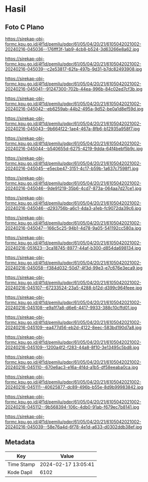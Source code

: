 # Hasil

## Foto C Plano

https://sirekap-obj-formc.kpu.go.id/4f1d/pemilu/pdpr/61/05/04/20/21/6105042021002-20240216-045036--176fff3f-1ab9-4cb8-b524-3d63266e8a62.jpg

https://sirekap-obj-formc.kpu.go.id/4f1d/pemilu/pdpr/61/05/04/20/21/6105042021002-20240216-045039--c2e53817-62fa-497b-9d31-b7dc82493908.jpg

https://sirekap-obj-formc.kpu.go.id/4f1d/pemilu/pdpr/61/05/04/20/21/6105042021002-20240216-045041--91247300-702b-44ea-996b-84c02ed7cf3b.jpg

https://sirekap-obj-formc.kpu.go.id/4f1d/pemilu/pdpr/61/05/04/20/21/6105042021002-20240216-045042--eb6259ab-44b2-495a-9d52-be0a1d8ef59d.jpg

https://sirekap-obj-formc.kpu.go.id/4f1d/pemilu/pdpr/61/05/04/20/21/6105042021002-20240216-045043--9b664f22-1ae4-467a-8fb6-b12935a958f7.jpg

https://sirekap-obj-formc.kpu.go.id/4f1d/pemilu/pdpr/61/05/04/20/21/6105042021002-20240216-045044--b540655d-6275-4219-9dda-64f4bebf5b9c.jpg

https://sirekap-obj-formc.kpu.go.id/4f1d/pemilu/pdpr/61/05/04/20/21/6105042021002-20240216-045045--e5ecbe47-3151-4c17-b59b-1a637c7598f1.jpg

https://sirekap-obj-formc.kpu.go.id/4f1d/pemilu/pdpr/61/05/04/20/21/6105042021002-20240216-045046--9de91219-35b6-4cd7-873a-064aa7d27ce1.jpg

https://sirekap-obj-formc.kpu.go.id/4f1d/pemilu/pdpr/61/05/04/20/21/6105042021002-20240216-045046--d293756b-a6c1-4da3-a1eb-fc9072da39c6.jpg

https://sirekap-obj-formc.kpu.go.id/4f1d/pemilu/pdpr/61/05/04/20/21/6105042021002-20240216-045047--166c5c25-94b1-4d78-9a05-541192cc580a.jpg

https://sirekap-obj-formc.kpu.go.id/4f1d/pemilu/pdpr/61/05/04/20/21/6105042021002-20240216-051623--3ca18745-8977-44af-b300-d854da698134.jpg

https://sirekap-obj-formc.kpu.go.id/4f1d/pemilu/pdpr/61/05/04/20/21/6105042021002-20240216-045058--f384d032-50d7-4f3d-99e3-e7c676e3eca9.jpg

https://sirekap-obj-formc.kpu.go.id/4f1d/pemilu/pdpr/61/05/04/20/21/6105042021002-20240216-045107--67233524-23a5-4288-b12d-d399c964feee.jpg

https://sirekap-obj-formc.kpu.go.id/4f1d/pemilu/pdpr/61/05/04/20/21/6105042021002-20240216-045108--e9a1f7a8-d6e6-4417-9933-388c10cffd01.jpg

https://sirekap-obj-formc.kpu.go.id/4f1d/pemilu/pdpr/61/05/04/20/21/6105042021002-20240216-045109--ea477d56-eb2d-4122-8eec-583bd190d7a8.jpg

https://sirekap-obj-formc.kpu.go.id/4f1d/pemilu/pdpr/61/05/04/20/21/6105042021002-20240216-045109--1200a4f2-f283-44a8-8f10-3e13495c5bd8.jpg

https://sirekap-obj-formc.kpu.go.id/4f1d/pemilu/pdpr/61/05/04/20/21/6105042021002-20240216-045110--670e6ac3-e16a-4f4d-a1b5-df58eeaba0ca.jpg

https://sirekap-obj-formc.kpu.go.id/4f1d/pemilu/pdpr/61/05/04/20/21/6105042021002-20240216-045111--40625877-dc89-496b-b55e-8d9b99983842.jpg

https://sirekap-obj-formc.kpu.go.id/4f1d/pemilu/pdpr/61/05/04/20/21/6105042021002-20240216-045112--9b568394-106c-4db0-91ab-f679ec7b8141.jpg

https://sirekap-obj-formc.kpu.go.id/4f1d/pemilu/pdpr/61/05/04/20/21/6105042021002-20240216-045039--58e76a4d-6f78-4e1d-a633-d0302ddb38ef.jpg


## Metadata

| Key        | Value               |
| ---------- | ------------------- |
| Time Stamp | 2024-02-17 13:05:41 |
| Kode Dapil | 6102                |



